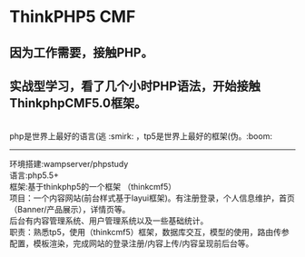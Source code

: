 # ThinkPHP5 CMF
## 因为工作需要，接触PHP。  
## 实战型学习，看了几个小时PHP语法，开始接触ThinkphpCMF5.0框架。
<br>
php是世界上最好的语言(逃 :smirk: ，tp5是世界上最好的框架(伪。:boom:
<br>
<hr>
环境搭建:wampserver/phpstudy <br>
语言:php5.5+ <br>
框架:基于thinkphp5的一个框架 （thinkcmf5）<br>
项目：一个内容网站(前台样式基于layui框架)。有注册登录，个人信息维护，首页（Banner/产品展示），详情页等。<br>
     后台有内容管理系统、用户管理系统以及一些基础统计。<br>
职责：熟悉tp5，使用（thinkcmf5）框架，数据库交互，模型的使用，路由传参配置，模板渲染，完成网站的登录注册/内容上传/内容呈现前后台等。<br>
